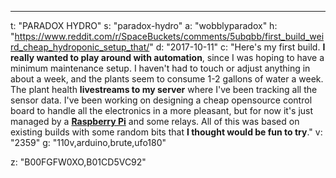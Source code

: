 ---
t: "PARADOX HYDRO"
s: "paradox-hydro"
a: "wobblyparadox"
h: "https://www.reddit.com/r/SpaceBuckets/comments/5ubqbb/first_build_weird_cheap_hydroponic_setup_that/"
d: "2017-10-11"
c: "Here's my first build. <strong>I really wanted to play around with automation</strong>, since I was hoping to have a minimum maintenance setup. I haven't had to touch or adjust anything in about a week, and the plants seem to consume 1-2 gallons of water a week. The plant health <strong>livestreams to my server</strong> where I've been tracking all the sensor data. I've been working on designing a cheap opensource control board to handle all the electronics in a more pleasant, but for now it's just managed by a <a href='http://amzn.to/2nd9OYJ'><strong>Raspberry Pi</strong></a> and some relays. All of this was based on existing builds with some random bits that <strong>I thought would be fun to try</strong>."
v: "2359"
g: "110v,arduino,brute,ufo180"

z: "B00FGFW0XO,B01CD5VC92"
